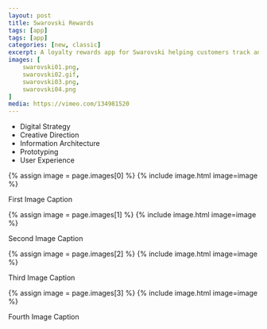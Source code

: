 ```yaml
---
layout: post
title: Swarovski Rewards
tags: [app]
tags: [app]
categories: [new, classic]
excerpt: A loyalty rewards app for Swarovski helping customers track and earn points.
images: [
	swarovski01.png, 
	swarovski02.gif,
	swarovski03.png, 
	swarovski04.png
]
media: https://vimeo.com/134981520
---
```


- Digital Strategy
- Creative Direction
- Information Architecture
- Prototyping
- User Experience

{% assign image = page.images[0] %}
{% include image.html image=image %}

First Image Caption

{% assign image = page.images[1] %}
{% include image.html image=image %}

Second Image Caption

{% assign image = page.images[2] %}
{% include image.html image=image %}

Third Image Caption

{% assign image = page.images[3] %}
{% include image.html image=image %}

Fourth Image Caption